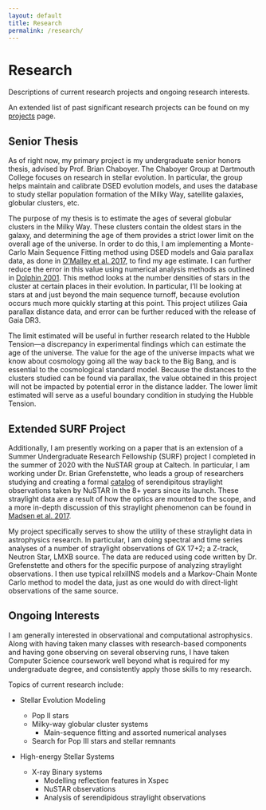 ```yaml
---
layout: default
title: Research
permalink: /research/
---
```


# Research
Descriptions of current research projects and ongoing research interests.

An extended list of past significant research projects can be found on my <a href="http://www.catherineslaughter.space/projects/">projects</a> page.

## Senior Thesis
As of right now, my primary project is my undergraduate senior honors thesis, advised by Prof. Brian Chaboyer. The Chaboyer Group at Dartmouth College focuses on research in stellar evolution. In particular, the group helps maintain and calibrate DSED evolution models, and uses the database to study stellar population formation of the Milky Way, satellite galaxies, globular clusters, etc.

The purpose of my thesis is to estimate the ages of several globular clusters in the Milky Way. These clusters contain the oldest stars in the galaxy, and determining the age of them provides a strict lower limit on the overall age of the universe. In order to do this, I am implementing a Monte-Carlo Main Sequence Fitting method using DSED models and Gaia parallax data, as done in <a href="https://iopscience.iop.org/article/10.3847/1538-4357/aa6574">O’Malley et al. 2017</a>, to find my age estimate. I can further reduce the error in this value using numerical analysis methods as outlined in  <a href="https://academic.oup.com/mnras/article/332/1/91/975077">Dolphin 2001</a>. This method looks at the number densities of stars in the cluster at certain places in their evolution. In particular, I’ll be looking at stars at and just beyond the main sequence turnoff, because evolution occurs much more quickly starting at this point. This project utilizes Gaia parallax distance data, and error can be further reduced with the release of Gaia DR3. 

The limit estimated will be useful in further research related to the Hubble Tension—a discrepancy in experimental findings which can estimate the age of the universe. The value for the age of the universe impacts what we know about cosmology going all the way back to the Big Bang, and is essential to the cosmological standard model. Because the distances to the clusters studied can be found via parallax, the value obtained in this project will not be impacted by potential error in the distance ladder. The lower limit estimated will serve as a useful boundary condition in studying the Hubble Tension.

## Extended SURF Project
Additionally, I am presently working on a paper that is an extension of a Summer Undergraduate Research Fellowship (SURF) project I completed in the summer of 2020 with the NuSTAR group at Caltech. In particular, I am working under Dr. Brian Grefenstette, who leads a group of researchers studying and creating a formal <a href="https://bwgref.github.io/straycats/">catalog</a> of serendipitous straylight observations taken by NuSTAR in the 8+ years since its launch. These straylight data are a result of how the optics are mounted to the scope, and a more in-depth discussion of this straylight phenomenon can be found in <a href="https://www.spiedigitallibrary.org/journals/Journal-of-Astronomical-Telescopes-Instruments-and-Systems/volume-3/issue-04/044003/Observational-artifacts-of-Nuclear-Spectroscopic-Telescope-Array--ghost-rays/10.1117/1.JATIS.3.4.044003.full?SSO=1">Madsen et al. 2017</a>.

My project specifically serves to show the utility of these straylight data in astrophysics research. In particular, I am doing spectral and time series analyses of a number of straylight observations of GX 17+2; a Z-track, Neutron Star, LMXB source. The data are reduced using code written by Dr. Grefenstette and others for the specific purpose of analyzing straylight observations. I then use typical relxillNS models and a Markov-Chain Monte Carlo method to model the data, just as one would do with direct-light observations of the same source.

## Ongoing Interests
I am generally interested in observational and computational astrophysics. Along with having taken many classes with research-based components and having gone observing on several observing runs, I have taken Computer Science coursework well beyond what is required for my undergraduate degree, and consistently apply those skills to my research.

Topics of current research include:

* Stellar Evolution Modeling
    * Pop II stars
    * Milky-way globular cluster systems
        * Main-sequence fitting and assorted numerical analyses
    * Search for Pop III stars and stellar remnants
    
* High-energy Stellar Systems
    * X-ray Binary systems
        * Modelling reflection features in Xspec
        * NuSTAR observations
        * Analysis of serendipidous straylight observations
